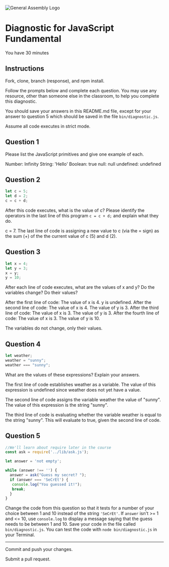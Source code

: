 ![General Assembly Logo](http://i.imgur.com/ke8USTq.png)

# Diagnostic for JavaScript Fundamental

You have 30 minutes

## Instructions

Fork, clone, branch (response), and npm install.

Follow the prompts below and complete each question.  You may use any resource, other than someone else in the classroom, to help you complete this diagnostic.

You should save your answers in this README.md file, except for your answer to question 5 which should be saved in the file `bin/diagnostic.js`.

Assume all code executes in strict mode.

## Question 1

Please list the JavaScript primitives and give one example of each.

Number: Infinity
String: 'Hello'
Boolean: true
null:	null
undefined: undefined

## Question 2

```js
let c = 5;
let d = 2;
c = c + d;

```

After this code executes, what is the value of c?  Please identify the operators in the last line of this program `c = c + d;` and explain what they do.

c = 7. The last line of code is assigning a new value to c (via the = sign) as the sum (+) of the
the current value of c (5) and d (2).

## Question 3

```js
let x = 4;
let y = 3;
x = y;
y = 10;
```

After each line of code executes, what are the values of x and y?  Do the variables change?  Do their values?

<!-- solution below -->
After the first line of code: The value of x is 4. y is undefined.
After the second line of code: The value of x is 4. The value of y is 3.
After the third line of code: The value of x is 3. The value of y is 3.
After the fourth line of code: The value of x is 3. The value of y is 10.

The variables do not change, only their values.

## Question 4

```js
let weather;
weather = "sunny";
weather === "sunny";
```

What are the values of these expressions?  Explain your answers.

The first line of code establishes weather as a variable. The value of this expression
is undefined since weather does not yet have a value.

The second line of code assigns the variable weather the value of "sunny".
The value of this expression is the string "sunny".

The third line of code is evaluating whether the variable weather is equal to
the string "sunny". This will evaluate to true, given the second line of code.

## Question 5

```js
//We'll learn about require later in the course
const ask = require('../lib/ask.js');

let answer = 'not empty';

while (answer !== '') {
  answer = ask("Guess my secret? ");
  if (answer === 'SeCrEt') {
   console.log("You guessed it!");
   break;
  }
}
```

Change the code from this question so that it tests for a number of your choice between 1 and 10 instead of the string `'SeCrEt'`.  If `answer` isn't >= 1 and <= 10, use `console.log` to display a message saying that the guess needs to be between 1 and 10.  Save your code in the file called `bin/diagnostic.js`.  You can test the code with `node bin/diagnostic.js` in your Terminal.

---

Commit and push your changes.

Submit a pull request.
